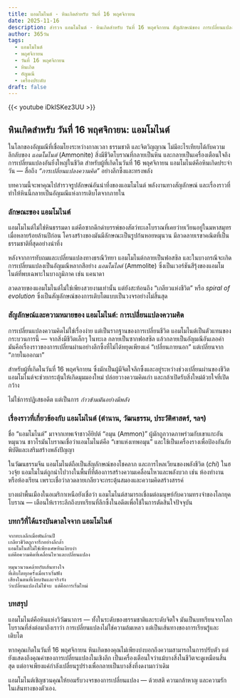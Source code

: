 ```yaml
---
title: แอมโมไนต์ - หินเกิดสำหรับ วันที่ 16 พฤศจิกายน
date: 2025-11-16
description: สำรวจ แอมโมไนต์ - หินเกิดสำหรับ วันที่ 16 พฤศจิกายน สัญลักษณ์ของ การเปลี่ยนแปลงความคิด มาเรียนรู้ความหมายลึกซึ้งของหินพิเศษนี้
author: 365วัน
tags:
  - แอมโมไนต์
  - พฤศจิกายน
  - วันที่ 16 พฤศจิกายน
  - หินเกิด
  - อัญมณี
  - เครื่องประดับ
draft: false
---
```


{{< youtube iDkISKez3UU >}}

## หินเกิดสำหรับ วันที่ 16 พฤศจิกายน: แอมโมไนต์

ในโลกของอัญมณีที่เชื่อมโยงระหว่างกาลเวลา ธรรมชาติ และจิตวิญญาณ ไม่มีอะไรเทียบได้กับความลึกลับของ _แอมโมไนต์_ (Ammonite) สิ่งมีชีวิตโบราณที่กลายเป็นหิน และกลายเป็นเครื่องเตือนใจถึงการเปลี่ยนแปลงอันยิ่งใหญ่ในชีวิต สำหรับผู้ที่เกิดในวันที่ 16 พฤศจิกายน แอมโมไนต์คือหินเกิดประจำวัน — สื่อถึง _“การเปลี่ยนแปลงความคิด”_ อย่างลึกซึ้งและทรงพลัง

บทความนี้จะพาคุณไปสำรวจรูปลักษณ์อันน่าทึ่งของแอมโมไนต์ พลังงานทางสัญลักษณ์ และเรื่องราวที่ทำให้หินนี้กลายเป็นอัญมณีแห่งการเติบโตจากภายใน

### ลักษณะของ แอมโมไนต์

แอมโมไนต์ไม่ใช่หินธรรมดา แต่คือซากดึกดำบรรพ์ของสัตว์ทะเลโบราณที่เคยว่ายเวียนอยู่ในมหาสมุทรเมื่อหลายร้อยล้านปีก่อน โครงสร้างของมันมีลักษณะเป็นรูปก้นหอยหมุนวน มีลวดลายเรขาคณิตที่เป็นธรรมชาติที่สุดอย่างน่าทึ่ง

หลังจากการทับถมและเปลี่ยนแปลงทางธรณีวิทยา แอมโมไนต์กลายเป็นฟอสซิล และในบางกรณีจะเกิดการเปลี่ยนแปลงเป็นอัญมณีหลากสีอย่าง _แอมโมไลต์_ (Ammolite) ซึ่งเป็นเวอร์ชันสีรุ้งของแอมโมไนต์ที่พบเฉพาะในบางภูมิภาค เช่น แคนาดา

ลวดลายของแอมโมไนต์ไม่ใช่เพียงสวยงามเท่านั้น แต่ยังสะท้อนถึง “เกลียวแห่งชีวิต” หรือ _spiral of evolution_ ซึ่งเป็นสัญลักษณ์ของการเติบโตแบบเป็นวงจรอย่างไม่สิ้นสุด

### สัญลักษณ์และความหมายของ แอมโมไนต์: การเปลี่ยนแปลงความคิด

การเปลี่ยนแปลงความคิดไม่ใช่เรื่องง่าย แต่เป็นรากฐานของการเปลี่ยนชีวิต แอมโมไนต์เป็นตัวแทนของกระบวนการนี้ — จากสิ่งมีชีวิตเล็กๆ ในทะเล กลายเป็นซากฟอสซิล แล้วกลายเป็นอัญมณีอันเลอค่า มันคือเรื่องราวของการเปลี่ยนผ่านอย่างลึกซึ้งที่ไม่ได้หยุดเพียงแค่ “เปลี่ยนภายนอก” แต่เปลี่ยนจาก “ภายในออกมา”

สำหรับผู้ที่เกิดในวันที่ 16 พฤศจิกายน ซึ่งมักเป็นผู้มีจิตใจลึกซึ้งและอยู่ระหว่างช่วงเปลี่ยนผ่านของชีวิต แอมโมไนต์จะช่วยกระตุ้นให้เกิดมุมมองใหม่ ปล่อยวางความคิดเก่า และกล้าเปิดรับสิ่งใหม่ด้วยใจที่เปิดกว้าง

ไม่ใช่การปฏิเสธอดีต แต่เป็นการ _ก้าวข้ามมันอย่างมีพลัง_

### เรื่องราวที่เกี่ยวข้องกับ แอมโมไนต์ (ตำนาน, วัฒนธรรม, ประวัติศาสตร์, ฯลฯ)

ชื่อ “แอมโมไนต์” มาจากเทพเจ้าชาวอียิปต์ “อมุน (Ammon)” ผู้มักถูกวาดภาพร่วมกับเขาแกะอันหมุนวน ชาวโรมันโบราณเชื่อว่าแอมโมไนต์คือ “เขาแห่งเทพอมุน” และใช้เป็นเครื่องรางเพื่อป้องกันภัยพิบัติและเสริมสร้างพลังปัญญา

ในวัฒนธรรมจีน แอมโมไนต์ถือเป็นสัญลักษณ์ของโชคลาภ และการไหลเวียนของพลังชีวิต (_chi_) ในฮวงจุ้ย แอมโมไนต์ถูกนำไปวางในพื้นที่ที่ต้องการสร้างความเคลื่อนไหวและพลังบวก เช่น ห้องทำงานหรือห้องเรียน เพราะเชื่อว่าลวดลายเกลียวจะกระตุ้นสมองและความคิดสร้างสรรค์

บางเผ่าพื้นเมืองในอเมริกาเหนือยังเชื่อว่า แอมโมไนต์สามารถเชื่อมต่อมนุษย์กับความทรงจำของโลกยุคโบราณ — เตือนให้เราระลึกถึงบทเรียนที่ลึกซึ้งในอดีตเพื่อใช้ในการตัดสินใจปัจจุบัน

### บทกวีที่ได้แรงบันดาลใจจาก แอมโมไนต์

```
จากทะเลลึกเมื่อพันล้านปี  
เกลียวชีวิตถูกจารึกอย่างลึกล้ำ  
แอมโมไนต์ไม่ใช่เพียงเศษหินเงียบงำ  
แต่คือความคิดที่เคลื่อนไหวและเปลี่ยนแปลง

หมุนวนวนคล้ายกับเส้นทางใจ  
ที่เติบโตทุกครั้งเมื่อเราเริ่มฟัง  
เสียงในตนที่เงียบงันและจริงจัง  
ว่าเปลี่ยนแปลงไม่ใช่จบ แต่คือการเริ่มใหม่
```

### บทสรุป

แอมโมไนต์คือหินแห่งวิวัฒนาการ — ทั้งในระดับของธรรมชาติและระดับจิตใจ มันเป็นบทเรียนจากโลกโบราณที่ส่งต่อมาถึงเราว่า การเปลี่ยนแปลงไม่ใช่ความล้มเหลว แต่เป็นเส้นทางของการเรียนรู้และเติบโต

หากคุณเกิดในวันที่ 16 พฤศจิกายน หินเกิดของคุณไม่เพียงบ่งบอกถึงความสามารถในการปรับตัว แต่ยังแสดงถึงคุณค่าของการเปลี่ยนแปลงในเชิงลึก เป็นเครื่องเตือนใจว่าแม้บางสิ่งในชีวิตจะดูเหมือนสิ้นสุด แต่อาจเพียงแค่กำลังเปลี่ยนรูปร่างเพื่อกลายเป็นบางสิ่งที่งดงามกว่าเดิม

แอมโมไนต์เชิญชวนคุณให้ยอมรับวงจรของการเปลี่ยนแปลง — ด้วยสติ ความกล้าหาญ และความรักในเส้นทางของตัวเอง.